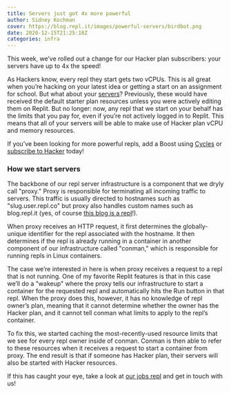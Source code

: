 ```yaml
---
title: Servers just got 4x more powerful
author: Sidney Kochman
cover: https://blog.repl.it/images/powerful-servers/birdbot.png
date: 2020-12-15T21:25:18Z
categories: infra
---
```


This week, we’ve rolled out a change for our Hacker plan subscribers: your servers have up to 4x the speed!

As Hackers know, every repl they start gets two vCPUs. This is all great when you’re hacking on your latest idea or getting a start on an assignment for school. But what about your [servers](https://docs.repl.it/repls/http-servers)? Previously, these would have received the default starter plan resources unless you were actively editing them on Replit. But no longer: now, any repl that we start on your behalf has the limits that you pay for, even if you’re not actively logged in to Replit. This means that all of your servers will be able to make use of Hacker plan vCPU and memory resources.

If you’ve been looking for more powerful repls, add a Boost using [Cycles](https://replit.com/cycles) or [subscribe to Hacker](https://replit.com/pricing) today!

### How we start servers

The backbone of our repl server infrastructure is a component that we dryly call "proxy." Proxy is responsible for terminating all incoming traffic to servers. This traffic is usually directed to hostnames such as "slug.user.repl.co" but proxy also handles custom names such as blog.repl.it (yes, of course [this blog is a repl](https://repl.it/@util/replit-blog#posts/powerful-servers.md)!).

When proxy receives an HTTP request, it first determines the globally-unique identifier for the repl associated with the hostname. It then determines if the repl is already running in a container in another component of our infrastructure called "conman," which is responsible for running repls in Linux containers.

The case we’re interested in here is when proxy receives a request to a repl that is not running. One of my favorite Replit features is that in this case we’ll do a "wakeup" where the proxy tells our infrastructure to start a container for the requested repl and automatically hits the Run button in that repl. When the proxy does this, however, it has no knowledge of repl owner’s plan, meaning that it cannot determine whether the owner has the Hacker plan, and it cannot tell conman what limits to apply to the repl’s container.

To fix this, we started caching the most-recently-used resource limits that we see for every repl owner inside of conman. Conman is then able to refer to these resources when it receives a request to start a container from proxy. The end result is that if someone has Hacker plan, their servers will also be started with Hacker resources.

If this has caught your eye, take a look at [our jobs repl](https://repl.it/site/jobs) and get in touch with us!